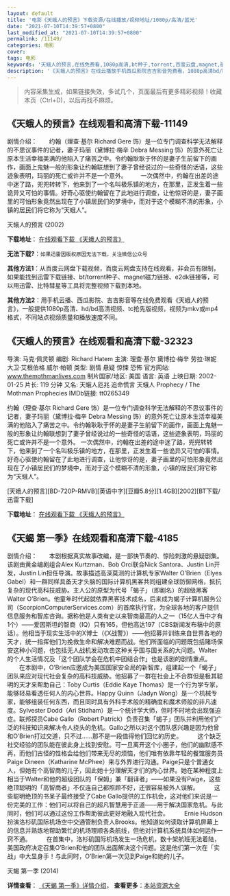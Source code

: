 ```yaml
---
layout: default
title: '电影《天蛾人的预言》下载资源/在线播放/视频地址/1080p/高清/蓝光'
date: "2021-07-10T14:39:57+0800"
last_modified_at: "2021-07-10T14:39:57+0800"
permalink: /11149/
categories: 电影
cover:
tags: 电影
keywords: '天蛾人的预言,在线免费看,1080p高清,bt种子,torrent,百度云盘,magnet,磁力链,迅雷下载资源'
description: '《天蛾人的预言》在线云播放手机西瓜影院吉吉影音免费看，1080p高清bd/hd未删减完整版和tc抢先枪版，mkv/mp4格式，附带bt/torrent种子、magnet/磁力链、百度云盘、网盘资源迅雷下载链接'
---
```


>内容采集生成，如果链接失效，多试几个，页面最后有更多精彩视频！收藏本页（Ctrl+D)，以后再找不麻烦。


## 《天蛾人的预言》在线观看和高清下载-11149

剧情介绍：　　约翰（理查·基尔 Richard Gere 饰）是一位专门调查科学无法解释的不思议事件的记者，妻子玛丽（黛博拉·梅辛 Debra Messing 饰）的意外死亡让原本生活幸福美满的他陷入了痛苦之中。令约翰耿耿于怀的是妻子生前留下的画作，画面上鬼魅一般的形象让约翰联想到了妻子曾经说过的一些奇怪的话语，这些迹象表明，玛丽的死亡或许并不是一个意外。 　　一次偶然中，约翰在出差的途中迷了路，兜兜转转下，他来到了一个名叫极乐镇的地方，在那里，正发生着一些诡异又可怕的事情。好奇心驱使约翰留在了此地进行调查，让他惊讶的是，妻子画里的可怕形象竟然出现在了小镇居民们的梦境中，而对于这个模糊不清的形象，小镇的居民们将它称为“天蛾人”。


天蛾人的预言 (2002)

**下载地址**： [在线观看下载 《天蛾人的预言》](https://www.btbtdy.me/btdy/dy7950.html) 


**无法下载?**：`如果迅雷因版权原因无法下载，关注微信公众号 `

**其他方法1**：从百度云网盘下载视频，百度云网盘支持在线观看，非会员有限制，如果能找到迅雷下载链接、bt/torrent种子、magnet磁力链接、e2dk链接等，可以用迅雷、比特彗星等工具将完整视频下载到本地。

**其他方法2**：用手机云播、西瓜影院、吉吉影音等在线免费观看《天蛾人的预言》，一般提供1080p高清、hd/bd高清视频、tc抢先版视频，视频为mkv或mp4格式，不同站点视频质量和播放速度不同。


## 《天蛾人的预言》在线观看和高清下载-32323

导演: 马克·佩灵顿 编剧: Richard Hatem 主演: 理查·基尔 黛博拉·梅辛 劳拉·琳妮 大卫·艾根伯格 威尔·帕顿 类型: 剧情 悬疑 惊悚 恐怖 官方网站: www.themothmanlives.com 制片国家/地区: 美国 语言: 英语 上映日期: 2002-01-25 片长: 119 分钟 又名: 天蛾人厄兆 追命慌言 天蛾人 Prophecy / The Mothman Prophecies IMDb链接: tt0265349

约翰（理查·基尔 Richard Gere 饰）是一位专门调查科学无法解释的不思议事件的记者，妻子玛丽（黛博拉·梅辛 Debra Messing 饰）的意外死亡让原本生活幸福美满的他陷入了痛苦之中。令约翰耿耿于怀的是妻子生前留下的画作，画面上鬼魅一般的形象让约翰联想到了妻子曾经说过的一些奇怪的话语，这些迹象表明，玛丽的死亡或许并不是一个意外。 一次偶然中，约翰在出差的途中迷了路，兜兜转转下，他来到了一个名叫极乐镇的地方，在那里，正发生着一些诡异又可怕的事情。好奇心驱使约翰留在了此地进行调查，让他惊讶的是，妻子画里的可怕形象竟然出现在了小镇居民们的梦境中，而对于这个模糊不清的形象，小镇的居民们将它称为“天蛾人”。


[天蛾人的预言][BD-720P-RMVB][英语中字][豆瓣5.8分][1.4GB][2002][BT下载/迅雷下载]

**下载地址**： [在线观看下载 《天蛾人的预言》](https://www.btdx8.com/torrent/the_mothman_prophecies_2002.html) 


## 《天蝎 第一季》在线观看和高清下载-4185

剧情介绍：　　本剧根据真实故事改编，是一部快节奏的、惊险刺激的悬疑剧集。该剧由黄金编剧组合Alex Kurtzman、Bob Orci联合Nick Santora、Justin Lin开发，Justin Lin担任导演。故事描述高深莫测的计算机专家Walter O’Brien（Elyes Gabel）和一群同样具备天才头脑的国际计算机黑客共同组建全球防御网络，抵抗复杂的现代高科技威胁。主人公的原型为代号「蝎子」（即剧名）的超级黑客Walter O’Brien。他童年时代起就依靠黑客技术成名，后来成为蝎子计算机服务公司（ScorpionComputerServices.com）的首席执行官，为全球各地的客户提供信息服务和智库咨询。据称他是人类有史以来智商最高的人之一（15亿人当中才有1个）——爱因斯坦的智商（IQ）只有165，但他高达197（CBS新闻发布稿中的原话）。他相当于现实生活中的X博士（《X战警》）——他招募并训练来自世界各地的天才，统一指挥他们为挽救生命和解决难题而战。他们所面临的问题既包括赌场保安这种小问题，也包括无人战机发动攻击这种关乎国与国关系的大问题。Walter的个人生活情况及「这个团队学会在危机中团结合作」也是该剧的剧情重点。  　　在本剧中，O’Brien应邀成为美国国家安全局的新智库，组建起一个「蝎子」团队来应对现代社会复杂的高科技威胁。他招募了一群在社会上不合群但是极其聪明的天才来帮助自己：Toby Curtis（Eddie Kaye Thomas）是一个行为学专家，能够轻易看透任何人的内心世界。Happy Quinn（Jadyn Wong）是一个机械专家，能够组装任何东西，而且同时具有外科手术般的精确度和魔术师般的非凡速度。Sylvester Dodd（Ari Stidham）是一个统计学大师，但时不时地会出现强迫症。联邦探员Cabe Gallo（Robert Patrick）负责召集「蝎子」团队并利用他们广泛的科技知识来解决令人挠头的危机。Gallo之所以对这个团队感兴趣是因为他曾和O’Brien打过交道，只不过……那不是一段值得他们回忆的历史。  　　这个缺乏社交经验的团队能在彼此身上找到安慰。可一旦离开这个小圈子，他们的幽默感不再，而他们古怪的性格会给他们带来无尽的烦恼，他们唯有依靠年轻的餐馆服务员Paige Dineen（Katharine McPhee）来与外界进行沟通。Paige只是个普通女人，但她有个高智商的儿子，因此她十分理解天才们的内心世界。她在某种程度上相当于Walter和他的超级团队的「保姆」兼「翻译者」——如果没有Paige，这些绝顶聪明的「高智商者」不仅连自己都照顾不好，还很容易被外人误解。  　　这些聪明绝顶的书呆子最终接受了Cabe Gallo提供的工作机会，这对他们来说是一份完美的工作：他们可以将自己的超凡智慧用于正道——用于解决国家危机。与此同时，他们可以通过这份工作帮助彼此更好地融入现代社会。  　　Ernie Hudson扮演洛杉矶国际机场空中交通管制负责人Brooks。他知道如何读取计算机屏幕上的信息并熟练地帮助繁忙的机场理顺各条航线，但他对计算机系统具体如何运作一窍不通。  　　在首集中，洛杉矶国际机场发生一场危机，数十架航班无法着陆，美国政府决定召集O’Brien和他的团队出面解决这个问题。这是他们第一次在「实战」中大显身手！与此同时，O’Brien第一次见到Paige和她的儿子。


天蝎 第一季 (2014)

**详情查看**： [《天蝎 第一季》详情介绍](/movie/4185/)， **查看更多**：[本站资源大全](/movie/t/all/)

